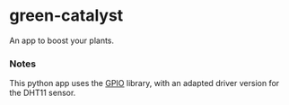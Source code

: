green-catalyst
==============

An app to boost your plants.


### Notes

This python app uses the [GPIO](http://abyz.co.uk/rpi/pigpio/index.html) library,
with an adapted driver version for the DHT11 sensor.
